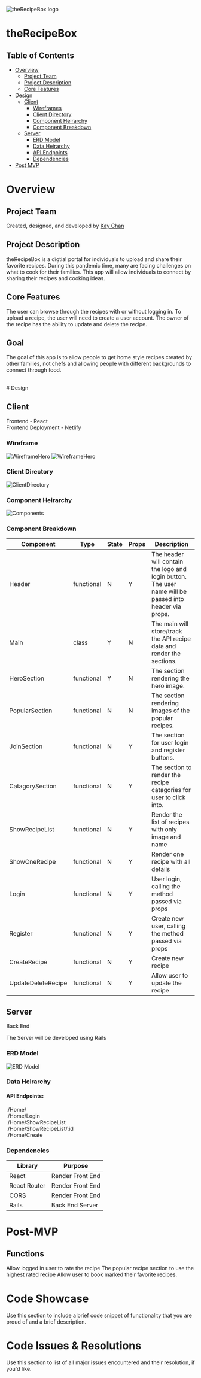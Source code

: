 ![theRecipeBox logo](./readmeDoc/theRecipeBox_Hero.png)

# theRecipeBox

## Table of Contents

- [Overview](#overview)
  - [Project Team](#project-team)
  - [Project Description](#project-description)
  - [Core Features](#core-features)
- [Design](#design)
  - [Client](#client)
    - [Wireframes](#wireframes)
    - [Client Directory](#client-directory)
    - [Component Heirarchy](#component-heirarchy)
    - [Component Breakdown](#component-breakdown)
  - [Server](#client)
    - [ERD Model](#erd-model)
    - [Data Heirarchy](#data-heirarchy)
    - [API Endpoints](#api-endpoints)
    - [Dependencies](#dependencies)
- [Post MVP](#post-mvp)

# Overview

## Project Team

Created, designed, and developed by [Kay Chan](https://github.com/kaych26)

## Project Description

theRecipeBox is a digtial portal for individuals to upload and share their favorite recipes. During this pandemic time, many are facing challenges on what to cook for their families. This app will allow individuals to connect by sharing their recipes and cooking ideas.

## Core Features

The user can browse through the recipes with or without logging in. To upload a recipe, the user will need to create a user account. The owner of the recipe has the ability to update and delete the recipe.

## Goal

The goal of this app is to allow people to get home style recipes created by other families, not chefs and allowing people with different backgrounds to connect through food.

</br>
# Design

## Client

Frontend - React
</br>
Frontend Deployment - Netlify
</br>

### Wireframe

![WireframeHero](./readmeDoc/theRecipeBox_wireframe1.png)
![WireframeHero](./readmeDoc/theRecipeBox_wireframe2.png)
</br>

### Client Directory

![ClientDirectory](./readmeDoc/client_directory.png)
</br>

### Component Heirarchy

![Components](./readmeDoc/components.png)
</br>

### Component Breakdown

Component | Type | State | Props | Description
------------ | ------------- | ------------ | ------------- | ------------ |
Header | functional | N | Y | The header will contain the logo and login button.  The user name will be passed into header via props. |
Main | class | Y | N | The main will store/track the API recipe data and render the sections. |
HeroSection | functional | Y | N | The section rendering the hero image. |
PopularSection | functional | N | N | The section rendering images of the popular recipes. |
JoinSection | functional | N | Y | The section for user login and register buttons. |
CatagorySection | functional | N | Y | The section to render the recipe catagories for user to click into. |
ShowRecipeList | functional | N | Y | Render the list of recipes with only image and name |
ShowOneRecipe | functional | N | Y | Render one recipe with all details |
Login | functional | N | Y | User login, calling the method passed via props |
Register | functional | N | Y | Create new user, calling the method passed via props |
CreateRecipe | functional | N | Y | Create new recipe |
UpdateDeleteRecipe | functional | N | Y | Allow user to update the recipe |


## Server

Back End

The Server will be developed using Rails

### ERD Model

![ERD Model](./readmeDoc/theRecipeBox.png)

### Data Heirarchy

#### API Endpoints:

./Home/
</br>
./Home/Login
</br>
./Home/ShowRecipeList
</br>
./Home/ShowRecipeList/:id
</br>
./Home/Create
</br>

### Dependencies

| Library      | Purpose          |
| ------------ | ---------------- |
| React        | Render Front End |
| React Router | Render Front End |
| CORS         | Render Front End |
| Rails        | Back End Server  |

# Post-MVP
## Functions
  Allow logged in user to rate the recipe
  The popular recipe section to use the highest rated recipe
  Allow user to book marked their favorite recipes.

# Code Showcase

Use this section to include a brief code snippet of functionality that you are proud of and a brief description.

# Code Issues & Resolutions

Use this section to list of all major issues encountered and their resolution, if you'd like.
